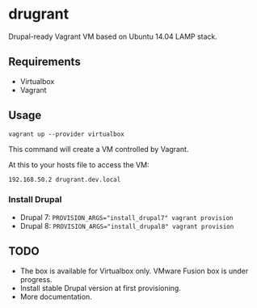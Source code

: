 drugrant
========

Drupal-ready Vagrant VM based on Ubuntu 14.04 LAMP stack.

## Requirements

* Virtualbox
* Vagrant

## Usage

```
vagrant up --provider virtualbox
```

This command will create a VM controlled by Vagrant.

At this to your hosts file to access the VM:

```
192.168.50.2 drugrant.dev.local
```

### Install Drupal

* Drupal 7: `PROVISION_ARGS="install_drupal7" vagrant provision`
* Drupal 8: `PROVISION_ARGS="install_drupal8" vagrant provision`

## TODO

* The box is available for Virtualbox only. VMware Fusion box is under progress.
* Install stable Drupal version at first provisioning.
* More documentation.
